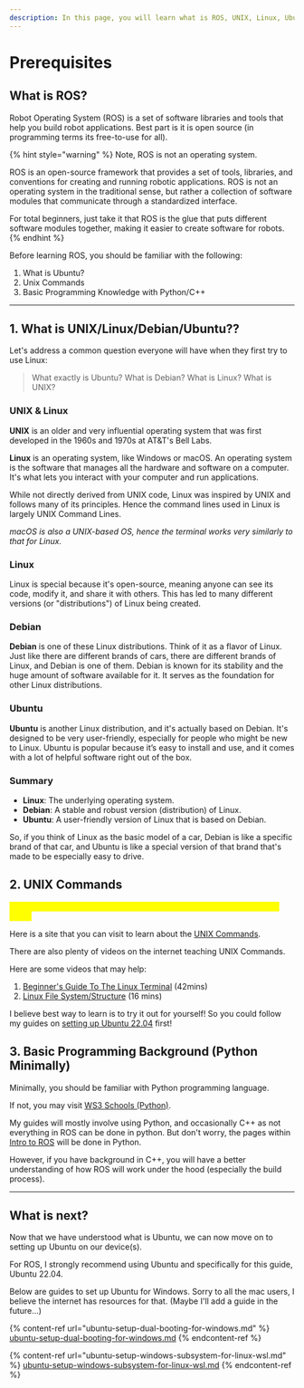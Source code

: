 ```yaml
---
description: In this page, you will learn what is ROS, UNIX, Linux, Ubuntu.
---
```


# Prerequisites

## What is ROS?

Robot Operating System (ROS) is a set of software libraries and tools that help you build robot applications. Best part is it is open source (in programming terms its free-to-use for all).

{% hint style="warning" %}
Note, ROS is not an operating system.&#x20;

ROS is an open-source framework that provides a set of tools, libraries, and conventions for creating and running robotic applications. ROS is not an operating system in the traditional sense, but rather a collection of software modules that communicate through a standardized interface.&#x20;

For total beginners, just take it that ROS is the glue that puts different software modules together, making it easier to create software for robots.
{% endhint %}

Before learning ROS, you should be familiar with the following:

1. What is Ubuntu?
2. Unix Commands
3. Basic Programming Knowledge with Python/C++

***

## 1. What is UNIX/Linux/Debian/Ubuntu??

Let's address a common question everyone will have when they first try to use Linux:&#x20;

> What exactly is Ubuntu? What is Debian? What is Linux? What is UNIX?

### UNIX & Linux

**UNIX** is an older and very influential operating system that was first developed in the 1960s and 1970s at AT\&T's Bell Labs.&#x20;

**Linux** is an operating system, like Windows or macOS. An operating system is the software that manages all the hardware and software on a computer. It's what lets you interact with your computer and run applications.

While not directly derived from UNIX code, Linux was inspired by UNIX and follows many of its principles. Hence the command lines used in Linux is largely UNIX Command Lines.

_macOS is also a UNIX-based OS, hence the terminal works very similarly to that for Linux._

### Linux

Linux is special because it's open-source, meaning anyone can see its code, modify it, and share it with others. This has led to many different versions (or "distributions") of Linux being created.

### Debian

**Debian** is one of these Linux distributions. Think of it as a flavor of Linux. Just like there are different brands of cars, there are different brands of Linux, and Debian is one of them. Debian is known for its stability and the huge amount of software available for it. It serves as the foundation for other Linux distributions.

### Ubuntu

**Ubuntu** is another Linux distribution, and it's actually based on Debian. It's designed to be very user-friendly, especially for people who might be new to Linux. Ubuntu is popular because it’s easy to install and use, and it comes with a lot of helpful software right out of the box.

### Summary

* **Linux**: The underlying operating system.
* **Debian**: A stable and robust version (distribution) of Linux.
* **Ubuntu**: A user-friendly version of Linux that is based on Debian.

So, if you think of Linux as the basic model of a car, Debian is like a specific brand of that car, and Ubuntu is like a special version of that brand that's made to be especially easy to drive.

## 2. UNIX Commands

<mark style="color:yellow;">Minimally, you should know how to navigate directories using Command Lines.</mark>&#x20;

Here is a site that you can visit to learn about the [UNIX Commands](https://www.math.utah.edu/lab/unix/unix-tutorial.html).&#x20;

There are also plenty of videos on the internet teaching UNIX Commands.

Here are some videos that may help:

1. [Beginner's Guide To The Linux Terminal](https://www.youtube.com/watch?v=s3ii48qYBxA) (42mins)
2. [Linux File System/Structure](https://www.youtube.com/watch?v=HbgzrKJvDRw) (16 mins)

I believe best way to learn is to try it out for yourself! So you could follow my guides on [setting up Ubuntu 22.04](./#what-is-next) first!

## 3. Basic Programming Background (Python Minimally)

Minimally, you should be familiar with Python programming language.&#x20;

If not, you may visit [WS3 Schools (Python)](https://www.w3schools.com/python/).

My guides will mostly involve using Python, and occasionally C++ as not everything in ROS can be done in python. But don't worry, the pages within [Intro to ROS](../ros-installation/) will be done in Python.

However, if you have background in C++, you will have a better understanding of how ROS will work under the hood (especially the build process).&#x20;

***

## What is next?

Now that we have understood what is Ubuntu, we can now move on to setting up Ubuntu on our device(s).

For ROS, I strongly recommend using Ubuntu and specifically for this guide, Ubuntu 22.04.

Below are guides to set up Ubuntu for Windows. Sorry to all the mac users, I believe the internet has resources for that. (Maybe I'll add a guide in the future...)

{% content-ref url="ubuntu-setup-dual-booting-for-windows.md" %}
[ubuntu-setup-dual-booting-for-windows.md](ubuntu-setup-dual-booting-for-windows.md)
{% endcontent-ref %}

{% content-ref url="ubuntu-setup-windows-subsystem-for-linux-wsl.md" %}
[ubuntu-setup-windows-subsystem-for-linux-wsl.md](ubuntu-setup-windows-subsystem-for-linux-wsl.md)
{% endcontent-ref %}

